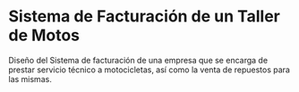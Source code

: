 # Sistema de Facturación de un Taller de Motos

Diseño del Sistema de facturación de una empresa que se encarga de prestar servicio técnico a motocicletas, así como la venta de repuestos para las mismas.
